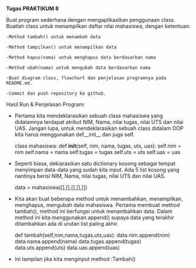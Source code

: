 **Tugas PRAKTIKUM 8**

Buat program sederhana dengan mengaplikasikan penggunaan class. Buatlah class untuk menampilkan daftar nilai mahasiswa, dengan ketentuan:

    -Method tambah() untuk menambah data

    -Method tampilkan() untuk menampilkan data

    -Method hapus(nama) untuk menghapus data berdasarkan nama

    -Method ubah(nama) untuk mengubah data berdasarkan nama

    -Buat diagram class, flowchart dan penjelasan programnya pada README.md.

    -Commit dan push repository ke github.
    
Hasil Run & Penjelasan Program:

- Pertama kita mendeklarasikan sebuah class mahasiswa yang didalamnya terdapat atribut NIM, Nama, nilai tugas, nilai UTS dan nilai UAS. Jangan lupa, untuk mendeklarasikan sebuah class didalam OOP kita harus menggunakan def__init__ dan juga self.

    class mahasiswa:
    def __init__(self, nim, nama, tugas, uts, uas):
        self.nim = nim
        self.nama = nama
        self.tugas = tugas
        self.uts = uts
        self.uas = uas
- Seperti biasa, deklarasikan satu dictionary kosong sebagai tempat menyimpan data-data yang sudah kita input. Ada 5 list kosong yang nantinya berisi NIM, Nama, nilai tugas, nilai UTS dan nilai UAS.

    data = mahasiswa([],[],[],[],[])  
- Kita akan buat beberapa method untuk menambahkan, menampilkan, menghapus, mengubah data mahasiswa. Pertama membuat method tambah(), method ini berfungsi untuk menambahkan data. Dalam method ini kita menggunakan append() supaya data yang terakhir ditambahkan ada di urutan list paling akhir.

    def tambah(self,nim,nama,tugas,uts,uas):
        data.nim.append(nim)
        data.nama.append(nama)
        data.tugas.append(tugas)
        data.uts.append(uts)
        data.uas.append(uas)
- Ini tampilan jika kita menginput method :Tambah()
